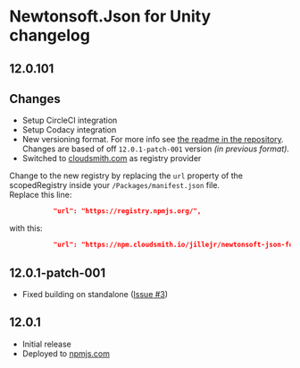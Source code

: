 # Newtonsoft.Json for Unity changelog

## 12.0.101

## Changes

- Setup CircleCI integration
- Setup Codacy integration
- New versioning format. For more info see [the readme in the repository][readme-url]. Changes are based of off `12.0.1-patch-001` version _(in previous format)._
- Switched to [cloudsmith.com][cloudsmith-url] as registry provider

Change to the new registry by replacing the `url` property of the scopedRegistry inside your `/Packages/manifest.json` file.  
Replace this line:

```json
           "url": "https://registry.npmjs.org/",
```

with this:

```json
           "url": "https://npm.cloudsmith.io/jillejr/newtonsoft-json-for-unity/",
```

## 12.0.1-patch-001

- Fixed building on standalone ([Issue #3][issue3])

## 12.0.1

- Initial release
- Deployed to [npmjs.com][npm-url]

[readme-url]: https://github.com/jilleJr/Newtonsoft.Json-for-Unity#readme
[cloudsmith-url]: https://cloudsmith.io/~jillejr/repos/newtonsoft-json-for-unity
[npm-url]: https://www.npmjs.com/package/jillejr.newtonsoft.json-for-unity
[issue3]: https://github.com/jilleJr/Newtonsoft.Json-for-Unity/issues/3

